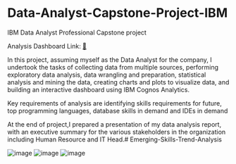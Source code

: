 # Data-Analyst-Capstone-Project-IBM
IBM Data Analyst Professional Capstone project

Analysis Dashboard Link: [:link:](https://drive.google.com/file/d/1NwMhgs68_q7WV0lXQ7k2gkPugL-8f5DI/view?usp=drivesdk)


In this project, assuming myself as the Data Analyst for the company, I undertook the tasks of collecting data from multiple sources, performing exploratory data analysis, data wrangling and preparation, statistical analysis and mining the data, creating charts and plots to visualize data, and building an interactive dashboard using IBM Cognos Analytics.

Key requirements of analysis are identifying skills requirements for future, top programming languages, database skills in demand and IDEs in demand

At the end of project,I prepared a presentation of my data analysis report, with an executive summary for the various stakeholders in the organization including Human Resource and IT Head.# Emerging-Skills-Trend-Analysis

![image](https://github.com/DataWhizEngineer/Emerging-Skills-Trend-Analysis/assets/141387846/5f92b7c7-6ee0-4e63-811d-3398394c5422)
![image](https://github.com/DataWhizEngineer/Emerging-Skills-Trend-Analysis/assets/141387846/e0d79c42-628b-4e49-b820-606c28e29f0c)
![image](https://github.com/DataWhizEngineer/Emerging-Skills-Trend-Analysis/assets/141387846/d06e8453-314a-41f7-a6f6-3da2119fd91f)



